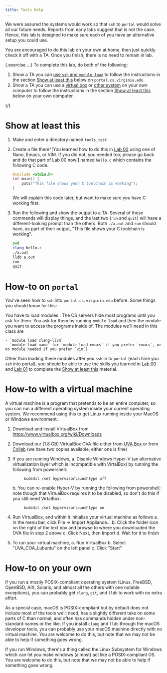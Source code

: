 ```yaml
---
title: Tools Help
...
```


We were assured the systems would work so that `ssh` to `portal` would solve all our future needs. Reports from early labs suggest that is not the case. Hence, this lab is designed to make sure each of you have an alternative setup you could use.

You are encouraged to do this lab on your own at home, then just quickly check it off with a TA. Once you finish, there is no need to remain in lab.

{.exercise ...} To complete this lab, do both of the following:

1. Show a TA you can [use `ssh` and `module load`](#how-to-on-portal) to follow the instructions in the section [Show at least this](#show-at-least-this) below on `portal.cs.virginia.edu`.
1. Show a TA you can use a [virtual box](#how-to-with-a-virtual-machine) or [other system](#how-to-on-your-own) on your own computer to follow the instructions in the section [Show at least this](#show-at-least-this) below on your own computer.

{/}

# Show at least this

1. Make and enter a directory named `tools_test`
2. Create a file there^[You learned how to do this in [Lab 00](lab00-ssh-ed.html#cli-editor) using one of Nano, Emacs, or VIM. If you did not, you needed too; please go back and do that part of Lab 00 now!] named `hello.c` which contains the following C code.
    
    ````c
    #include <stdio.h>
    int main() {
        puts("This file shows your C toolchain is working");
    }
    ````

    We will explain this code later, but want to make sure you have C working first.

3.  Run the following and show the output to a TA.
    Several of these commands will display things,
    and the last two (`run` and `quit`) will have a different-looking prompt than the others.
    Both `./a.out` and `run` should have, as part of their output, "This file shows your C toolchain is working".
    
    ````bash
    pwd
    clang hello.c
    ./a.out
    lldb a.out
    run
    quit
    ````

# How-to on `portal`

You've seen how to `ssh` into `portal.cs.virginia.edu` before.
Some things you should know for this:

You have to load modules
:   The CS servers hide most programs until you ask for them.
    You ask for them by running `module load` and then the module you want to access the programs inside of.
    The modules we'll need in this class are
    
    - `module load clang-llvm`
    - `module load nano` (or `module load emacs` if you prefer `emacs`, or no module needed if you prefer `vim`)

Other than loading these modules after you `ssh` in to `portal` (each time you `ssh` into portal), you should be able to use the skills you learned in [Lab 00](lab00-ssh-ed.html) and [Lab 01](lab01-git-infotheory.html) to complete the [Show at least this](#show-at-least-this) material.

# How-to with a virtual machine

A virtual machine is a program that pretends to be an entire computer, so you can run a different operating system inside your current operating system. We recommend using this to get Linux running inside your MacOS or Windows environment.

1. Download and install VirtualBox from <https://www.virtualbox.org/wiki/Downloads>

2. Download our (1.8 GB) VirtualBox OVA file either from [UVA Box](https://virginia.box.com/s/b1nhtc3z2uuhze5xxjlcjh8gjb9wx6wy) or from [Collab](https://collab.its.virginia.edu/access/content/group/376189b0-ab8a-4906-a181-153ed4ffaf4c/COA_Lubuntu.ova) (we have two copies available, either one is fine)

3. If you are running Windows,
    a. Disable Windows Hyper-V (an alternative virtualization layer which is incompatible with VirtalBox) by running the following from powershell:
        
            bcdedit /set hypervisorlaunchtype off
    
    b. You can re-enable Hyper-V by running the following from powershell; note though that VirtualBox requires it to be disabled, so don't do this if you still need VirtalBox:
        
            bcdedit /set hypervisorlaunchtype on

4. Run VirtualBox, and within it initialize your virtual machine as follows
    a. In the menu bar, click File → Import Appliance…
    b. Click the folder icon on the right of the text box and browse to where you downloaded the OVA file in step 2 above
    c. Click Next, then Import
    d. Wait for it to finish

5. To run your virtual machine,
    a. Run VirtualBox
    b. Select "UVA_COA_Lubuntu" on the left panel
    c. Click "Start" 


# How-to on your own

If you run a mostly POSIX-compliant operating system (Linux, FreeBSD, OpenBSD, AIX, Solaris, and almost all the others with one notable exceptions), you can probably get `clang`, `git`, and `lldb` to work with no extra effort.

As a special case, macOS is POSIX-compliant but by default does not include most of the tools we'll need, has a slightly different take on some parts of C than normal, and often has commands hidden under non-standard names or the like. If you install `clang` and `lldb` through the macOS developer tools, you can probably use your macOS machine directly with no virtual machine. You are welcome to do this, but note that we may not be able to help if something goes wrong.

If you run Windows, there's a thing called the Linux Subsystem for Windows which can let you make windows (almost) act like a POSIX-compliant OS. You are welcome to do this, but note that we may not be able to help if something goes wrong.

